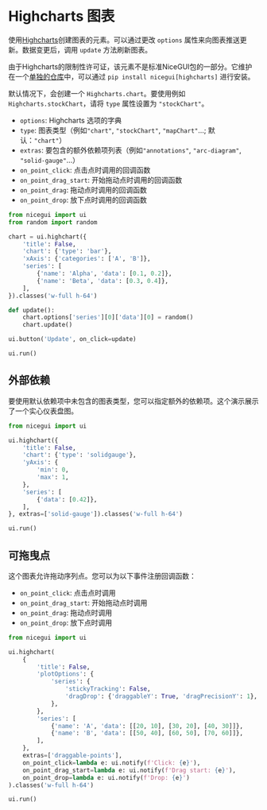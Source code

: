 # Highcharts 图表

使用[Highcharts](https://www.highcharts.com/)创建图表的元素。可以通过更改 `options` 属性来向图表推送更新。数据变更后，调用 `update` 方法刷新图表。

由于Highcharts的限制性许可证，该元素不是标准NiceGUI包的一部分。它维护在一个[单独的仓库](https://github.com/zauberzeug/nicegui-highcharts/)中，可以通过 `pip install nicegui[highcharts]` 进行安装。

默认情况下，会创建一个 `Highcharts.chart`。要使用例如 `Highcharts.stockChart`，请将 `type` 属性设置为 `"stockChart"`。

- `options`: Highcharts 选项的字典
- `type`: 图表类型（例如`"chart"`, `"stockChart"`, `"mapChart"`...; 默认：`"chart"`）
- `extras`: 要包含的额外依赖项列表（例如`"annotations"`, `"arc-diagram"`, `"solid-gauge"`...）
- `on_point_click`: 点击点时调用的回调函数
- `on_point_drag_start`: 开始拖动点时调用的回调函数
- `on_point_drag`: 拖动点时调用的回调函数
- `on_point_drop`: 放下点时调用的回调函数

```python
from nicegui import ui
from random import random

chart = ui.highchart({
    'title': False,
    'chart': {'type': 'bar'},
    'xAxis': {'categories': ['A', 'B']},
    'series': [
        {'name': 'Alpha', 'data': [0.1, 0.2]},
        {'name': 'Beta', 'data': [0.3, 0.4]},
    ],
}).classes('w-full h-64')

def update():
    chart.options['series'][0]['data'][0] = random()
    chart.update()

ui.button('Update', on_click=update)

ui.run()
```

## 外部依赖

要使用默认依赖项中未包含的图表类型，您可以指定额外的依赖项。这个演示展示了一个实心仪表盘图。

```python
from nicegui import ui

ui.highchart({
    'title': False,
    'chart': {'type': 'solidgauge'},
    'yAxis': {
        'min': 0,
        'max': 1,
    },
    'series': [
        {'data': [0.42]},
    ],
}, extras=['solid-gauge']).classes('w-full h-64')

ui.run()
```

## 可拖曳点

这个图表允许拖动序列点。您可以为以下事件注册回调函数：

- `on_point_click`: 点击点时调用
- `on_point_drag_start`: 开始拖动点时调用
- `on_point_drag`: 拖动点时调用
- `on_point_drop`: 放下点时调用

```python
from nicegui import ui

ui.highchart(
    {
        'title': False,
        'plotOptions': {
            'series': {
                'stickyTracking': False,
                'dragDrop': {'draggableY': True, 'dragPrecisionY': 1},
            },
        },
        'series': [
            {'name': 'A', 'data': [[20, 10], [30, 20], [40, 30]]},
            {'name': 'B', 'data': [[50, 40], [60, 50], [70, 60]]},
        ],
    },
    extras=['draggable-points'],
    on_point_click=lambda e: ui.notify(f'Click: {e}'),
    on_point_drag_start=lambda e: ui.notify(f'Drag start: {e}'),
    on_point_drop=lambda e: ui.notify(f'Drop: {e}')
).classes('w-full h-64')

ui.run()
```